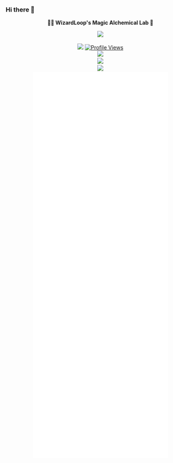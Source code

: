 ### Hi there 👋

<p align="center">
<b> 🧙‍♂️ WizardLoop's Magic Alchemical Lab 🧪 </b>
</p>
    
<p align="center">
  <a href="https://github.com/WizardLoop">
    <img src="https://readme-typing-svg.demolab.com/?lines=Hello,+I'm+WizardLoop&font=Fira%20Code&center=true&width=440&height=45&color=3F79F7&vCenter=true&pause=1000&size=22" /></a>
</p>

<div align="center">
  <a href="https://t.me/WizardLoop"><img width="150px" src="https://img.shields.io/badge/contact-me-blue?logo=telegram"/></a>
 <a href="https://github.com/WizardLoop"><img src="https://komarev.com/ghpvc/?username=WizardLoop&style=for-the-badge&color=3F83F8" alt="Profile Views"/></a>
</div>

<div align="center">
<a href="https://github.com/WizardLoop"><img height="180em" src="https://github-readme-stats.vercel.app/api?username=WizardLoop&show_icons=true&theme=tokyonight&hide_border=true"/></a>
</div>

<div align="center">
<a href="https://github.com/WizardLoop"><img height="130em" src="https://github-readme-stats.vercel.app/api/top-langs/?username=WizardLoop&size_weight=0.5&count_weight=0.5&layout=compact&theme=tokyonight&hide_border=true"/></a>
</div>

<div align="center">
<a href="https://github.com/WizardLoop"><img src="https://github-readme-quotes-bay.vercel.app/quote?animation=grow_out_in&theme=tokyonight&quoteCategory=programming"/></a>
</div>

<div align="center">
  <a href="https://github.com/WizardLoop">
    <img src="https://github.com/wizardloop/wizardloop/blob/main/github-metrics.svg" /></a>
</div>
